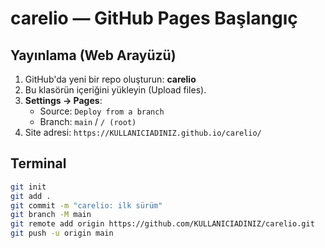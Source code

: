 # carelio — GitHub Pages Başlangıç

## Yayınlama (Web Arayüzü)
1. GitHub'da yeni bir repo oluşturun: **carelio**
2. Bu klasörün içeriğini yükleyin (Upload files).
3. **Settings → Pages**:
   - Source: `Deploy from a branch`
   - Branch: `main` / `/ (root)`
4. Site adresi: `https://KULLANICIADINIZ.github.io/carelio/`

## Terminal
```bash
git init
git add .
git commit -m "carelio: ilk sürüm"
git branch -M main
git remote add origin https://github.com/KULLANICIADINIZ/carelio.git
git push -u origin main
```
